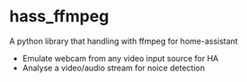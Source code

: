 # hass_ffmpeg
A python library that handling with ffmpeg for home-assistant 

- Emulate webcam from any video input source for HA
- Analyse a video/audio stream for noice detection
